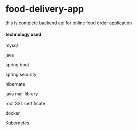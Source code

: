 # food-delivery-app
this is complete backend api for online food order application 
#### technology used

mysql

java

spring boot

spring security

hibernate

java mail library

root SSL certificate 

docker

Kubernetes
